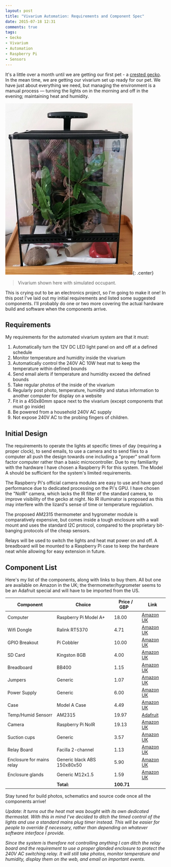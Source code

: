 ```yaml
---
layout: post
title: "Vivarium Automation: Requirements and Component Spec"
date: 2015-07-18 12:31
comments: true
tags:
- Gecko
- Vivarium
- Automation
- Raspberry Pi
- Sensors
---
```


It's a little over a month until we are getting our first pet - a [crested gecko](https://en.wikipedia.org/wiki/Crested_gecko). In the mean time, we are getting our vivarium set up ready for our pet. We have just about everything we need, but managing the environment is a manual process &mdash; turning the lights on in the morning and off in the evening; maintaining heat and humidity.

![Vivarium](/img/blog/2015/vivarium.jpg){: .center}

> Vivarium shown here with simulated occupant.

This is crying out to be an electronics project, so I'm going to make it one! In this post I've laid out my initial requirements and listed some suggested components. I'll probably do one or two more covering the actual hardware build and software when the components arrive.

## Requirements

My requirements for the automated vivarium system are that it must:

1. Automatically turn the 12V DC LED light panel on and off at a defined schedule
2. Monitor temperature and humidity inside the vivarium
3. Automatically control the 240V AC 10W heat mat to keep the temperature within defined bounds
4. Send email alerts if temperature and humidity exceed the defined bounds
5. Take regular photos of the inside of the vivarium
6. Regularly post photo, temperature, humidity and status information to another computer for display on a website
7. Fit in a 450x80mm space next to the vivarium (except components that must go inside)
8. Be powered from a household 240V AC supply
9. Not expose 240V AC to the probing fingers of children.

## Initial Design

The requirements to operate the lights at specific times of day (requiring a proper clock), to send emails, to use a camera and to send files to a computer all push the design towards one including a "proper" small form factor computer rather than a basic microcontroller. Due to my familiarity with the hardware I have chosen a Raspberry Pi for this system. The Model A should be sufficient for the system's limited requirements.

The Raspberry Pi's official camera modules are easy to use and have good performance due to dedicated processing on the Pi's GPU. I have chosen the "NoIR" camera, which lacks the IR filter of the standard camera, to improve visibility of the gecko at night. No IR illuminator is proposed as this may interfere with the lizard's sense of time or temperature regulation.

The proposed AM2315 thermometer and hygrometer module is comparatively expensive, but comes inside a tough enclosure with a wall mount and uses the standard I2C protocol, compared to the proprietary bit-banging protocols of the cheap sensors.

Relays will be used to switch the lights and heat mat power on and off. A breadboard will be mounted to a Raspberry Pi case to keep the hardware neat while allowing for easy extension in future.

## Component List

Here's my list of the components, along with links to buy them. All but one are available on Amazon in the UK; the thermometer/hygrometer seems to be an Adafruit special and will have to be imported from the US.

| **Component**         | **Choice**                | **Price / GBP**&nbsp;&nbsp;&nbsp;   | **Link**                                                                                                                                                               |
|-------------------|-----------------------|---------------|--------------------------------------------------------------------------------------------------------------------------------------------------------------------|
| Computer          | Raspberry Pi Model A+ | 18.00         | [Amazon UK](https://www.amazon.co.uk/Raspberry-Pi-Model-Plus-Motherboard/dp/B00Q8MM4PI/ref=sr_1_1?ie=UTF8&qid=1437214626&sr=8-1)           |
| Wifi Dongle       | Ralink RT5370         | 4.71          | [Amazon UK](https://www.amazon.co.uk/USB-Wifi-Adapter-Raspberry-Pi/dp/B00EZOQFHO/ref=sr_1_7?ie=UTF8&qid=1437212416&sr=8-7)                         |
| GPIO Breakout     | Pi Cobbler            | 10.00         | [Amazon UK](https://www.amazon.co.uk/Adafruit-Cobbler-Breakout-Kit-Raspberry/dp/B0093K6QQ0/ref=sr_1_2?ie=UTF8&qid=1437212508&sr=8-2)       |
| SD Card           | Kingston 8GB          | 4.00          | [Amazon UK](https://www.amazon.co.uk/Kingston-Technology-microSDHC-Class-adapter/dp/B004S1PNE0/ref=sr_1_3?ie=UTF8&qid=1437213057&sr=8-3)            |
| Breadboard        | BB400                 | 1.15          | [Amazon UK](https://www.amazon.co.uk/BB400-Solderless-Plug-BreadBoard-tie-points-White/dp/B0040Z1ERO/ref=pd_bxgy_23_img_z)                                               |
| Jumpers           | Generic               | 1.07          | [Amazon UK](https://www.amazon.co.uk/Conductor-Female-Jumper-Color-Ribbon-Male-20cm/dp/B00ATMHU52/ref=pd_sim_23_6?ie=UTF8&refRID=0NRJATBTKFQ2DDHFQ73D)                   |
| Power Supply      | Generic               | 6.00          | [Amazon UK](https://www.amazon.co.uk/NorthPada-Supply-Charger-2000mA-Raspberry/dp/B00MTX9GD8/ref=sr_1_1?ie=UTF8&qid=1437213151&sr=8-1) |
| Case              | Model A Case          | 4.49          | [Amazon UK](https://www.amazon.co.uk/Case-Raspberry-Model-Plus-Colour/dp/B00PR2RX7Y/ref=pd_bxgy_147_img_y)                                                               |
| Temp/Humid Sensorr | AM2315                | 19.97         | [Adafruit](https://www.adafruit.com/products/1293)                                                                                                                      |
| Camera            | Raspberry Pi NoIR     | 19.13         | [Amazon UK](https://www.amazon.co.uk/Raspberry-Pi-NoIR-Camera-Module/dp/B00G9AZ79O/ref=sr_1_2?ie=UTF8&qid=1437211577&sr=8-2)                |
| Suction cups      | Generic               | 3.57          | [Amazon UK](https://www.amazon.co.uk/47mm-Clear-Plastic-Suction-Clamp/dp/B0058MWRL0/ref=sr_1_12?ie=UTF8&qid=1437211683&sr=8-12)                    |
| Relay Board       | Facilla 2-channel     | 1.13          | [Amazon UK](https://www.amazon.co.uk/FACILLA-2-Channel-Module-Arduino-Electronic/dp/B009P04ZKC/ref=sr_1_2?ie=UTF8&qid=1437212056&sr=8-2)     |
| Enclosure for mains relay&nbsp;&nbsp;&nbsp;       | Generic black ABS 150x80x50&nbsp;&nbsp;&nbsp;      | 5.90          | [Amazon UK](https://www.amazon.co.uk/gp/product/B00IFG33FA/ref=oh_aui_detailpage_o07_s00?ie=UTF8&psc=1)     |
| Enclosure glands       | Generic M12x1.5     | 1.59          | [Amazon UK](https://www.amazon.co.uk/gp/product/B00B0Q7DTO/ref=oh_aui_detailpage_o06_s00?ie=UTF8&psc=1)     |
|                   | **Total:**            | **100.71**         |      |

Stay tuned for build photos, schematics and source code once all the components arrive!

*Update: It turns out the heat mat was bought with its own dedicated thermostat. With this in mind I've decided to ditch the timed control of the lights and use a standard mains plug timer instead. This will be easier for people to override if necessary, rather than depending on whatever software interface I provide.*

*Since the system is therefore not controlling anything I can ditch the relay board and the requirement to use a proper glanded enclosure to protect the 240V AC switching relay. It will still take photos, monitor temperature and humidity, display them on the web, and email on important events.*
